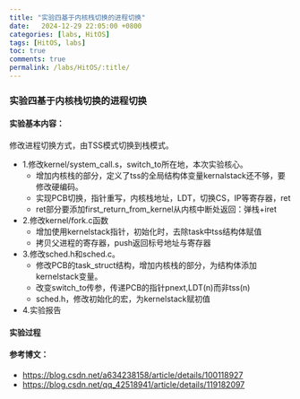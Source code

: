 ```yaml
---
title: "实验四基于内核栈切换的进程切换"
date:   2024-12-29 22:05:00 +0800
categories: [labs, HitOS]
tags: [HitOS, labs]
toc: true
comments: true
permalink: /labs/HitOS/:title/
---
```

### 实验四基于内核栈切换的进程切换

#### 实验基本内容：
修改进程切换方式，由TSS模式切换到栈模式。

* 1.修改kernel/system_call.s，switch_to所在地，本次实验核心。
    * 增加内核栈的部分，定义了tss的全局结构体变量kernalstack还不够，要修改硬编码。
    * 实现PCB切换，指针重写，内核栈地址，LDT，切换CS，IP等寄存器，ret
    * ret部分要添加first_return_from_kernel从内核中断处返回：弹栈+iret
* 2.修改kernel/fork.c函数
    * 增加使用kernelstack指针，初始化时，去除task中tss结构体赋值
    * 拷贝父进程的寄存器，push返回标号地址与寄存器
* 3.修改sched.h和sched.c。
    * 修改PCB的task_struct结构，增加内核栈的部分，为结构体添加kernelstack变量。
    * 改变switch_to传参，传递PCB的指针pnext,LDT(n)而非tss(n)
    * sched.h，修改初始化的宏，为kernelstack赋初值
* 4.实验报告

#### 实验过程
                        
#### 参考博文：
* https://blog.csdn.net/a634238158/article/details/100118927
* https://blog.csdn.net/qq_42518941/article/details/119182097
